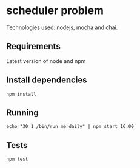 # scheduler problem
Technologies used: nodejs, mocha and chai. 

## Requirements
Latest version of node and npm

## Install dependencies
    npm install

## Running
    echo "30 1 /bin/run_me_daily" | npm start 16:00


## Tests
    npm test
